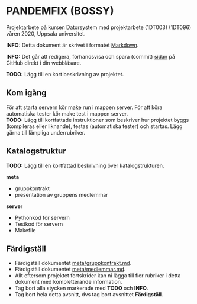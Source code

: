 # PANDEMFIX (BOSSY)

Projektarbete på kursen Datorsystem med projektarbete (1DT003) 
(1DT096) våren 2020, Uppsala universitet.

**INFO:** Detta dokument är skrivet i
formatet
[Markdown](https://help.github.com/articles/getting-started-with-writing-and-formatting-on-github/).

**INFO:** Det går att redigera, förhandsvisa och spara
(commit) [sidan](./README.md) på GitHub direkt i din webbläsare.

**TODO:** Lägg till en kort beskrivning av projektet.

## Kom igång
För att starta servern kör make run i mappen server. För att köra automatiska tester kör make test i mappen server.  
**TODO:** Lägg till kortfattade instruktioner som beskriver hur projektet byggs
(kompileras eller liknande), testas (automatiska tester) och startas. Lägg gärna
till lämpliga underrubriker.

## Katalogstruktur

**TODO:** Lägg till en kortfattad beskrivning över katalogstrukturen.

**meta**

- gruppkontrakt
- presentation av gruppens medlemmar

**server**

- Pythonkod för servern
- Testkod för servern
- Makefile

## Färdigställ 

- Färdigställ dokumentet [meta/gruppkontrakt.md](./meta/gruppkontrakt.md).
- Färdigställ dokumentet [meta/medlemmar.md](./meta/medlemmar.md).
- Allt eftersom projektet fortskrider kan ni lägga till fler rubriker i detta
  dokument med kompletterande information.
- Tag bort alla stycken markerade med **TODO** och **INFO**.
- Tag bort hela detta avsnitt, dvs tag bort avsnittet **Färdigställ**.
